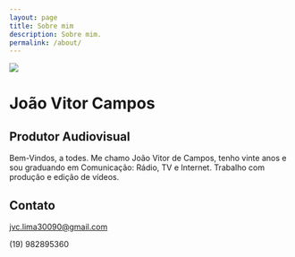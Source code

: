 ```yaml
---
layout: page
title: Sobre mim
description: Sobre mim.
permalink: /about/
---
```


![](https://static.wixstatic.com/media/e09874_a5fc6f89db0c45cf88129a3371bb28a6~mv2.jpg/v1/fill/w_874,h_680,fp_0.53_0.25,q_85,usm_0.66_1.00_0.01/e09874_a5fc6f89db0c45cf88129a3371bb28a6~mv2.webp)

# João Vitor Campos
## Produtor Audiovisual

Bem-Vindos, a todes.
Me chamo João Vitor de Campos, tenho vinte anos e sou graduando em Comunicação: Rádio, TV e Internet. Trabalho com produção e edição de vídeos.

## Contato

jvc.lima30090@gmail.com

(19) 982895360
